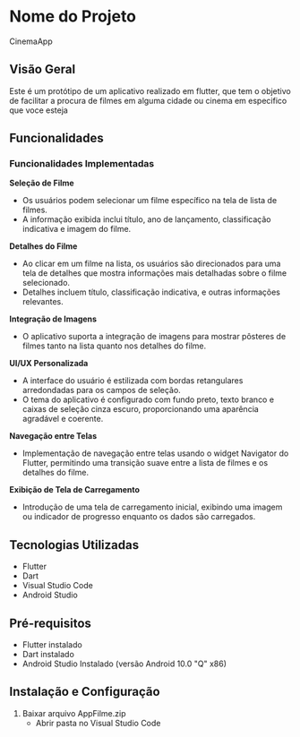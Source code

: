 # Nome do Projeto

CinemaApp

## Visão Geral

Este é um protótipo de um aplicativo realizado em flutter, que tem o objetivo de facilitar a procura de filmes em alguma cidade ou cinema em especifico que voce esteja

## Funcionalidades

### Funcionalidades Implementadas
**Seleção de Filme**
- Os usuários podem selecionar um filme específico na tela de lista de filmes.
- A informação exibida inclui título, ano de lançamento, classificação indicativa e imagem do filme.

**Detalhes do Filme**
- Ao clicar em um filme na lista, os usuários são direcionados para uma tela de detalhes que mostra informações mais detalhadas sobre o filme selecionado.
- Detalhes incluem título, classificação indicativa, e outras informações relevantes.

**Integração de Imagens**
- O aplicativo suporta a integração de imagens para mostrar pôsteres de filmes tanto na lista quanto nos detalhes do filme.

**UI/UX Personalizada**
- A interface do usuário é estilizada com bordas retangulares arredondadas para os campos de seleção.
- O tema do aplicativo é configurado com fundo preto, texto branco e caixas de seleção cinza escuro, proporcionando uma aparência agradável e coerente.

**Navegação entre Telas**
- Implementação de navegação entre telas usando o widget Navigator do Flutter, permitindo uma transição suave entre a lista de filmes e os detalhes do filme.

**Exibição de Tela de Carregamento**
- Introdução de uma tela de carregamento inicial, exibindo uma imagem ou indicador de progresso enquanto os dados são carregados.


## Tecnologias Utilizadas

- Flutter
- Dart
- Visual Studio Code
- Android Studio

## Pré-requisitos

- Flutter instalado
- Dart instalado 
- Android Studio Instalado (versão Android 10.0 "Q" x86)

## Instalação e Configuração

1. Baixar arquivo AppFilme.zip
   - Abrir pasta no Visual Studio Code

